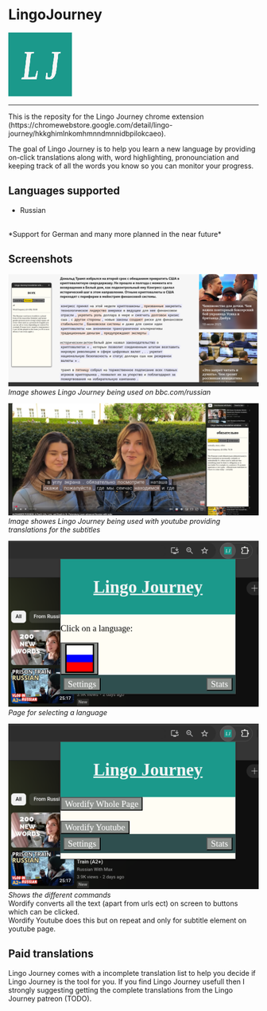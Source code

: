 # LingoJourney
 ![alt text](assets/Logo128.png)
 <hr>
 This is the reposity for the Lingo Journey chrome extension (https://chromewebstore.google.com/detail/lingo-journey/hkkghimlnkomhmnndmnnidbpilokcaeo).
 
 The goal of Lingo Journey is to help you learn a new language by providing on-click translations along with, word highlighting, pronounciation and keeping track of all the words you know so you can monitor your progress.

## Languages supported
- Russian
<br>
*Support for German and many more planned in the near future*

## Screenshots

![alt text](assets/BBCScreenshot.png)
<br>
*Image showes Lingo Journey being used on bbc.com/russian*

![alt text](assets/YoutubeScreenshot.png)
<br>
*Image showes Lingo Journey being used with youtube providing translations
for the subtitles*

![alt text](assets/selectLanguage.png)
<br>
*Page for selecting a language*

![alt text](assets/Operations.png)
<br>
*Shows the different commands*
<br>
Wordify converts all the text (apart from urls ect) on screen to buttons which can be clicked.
<br>
Wordify Youtube does this but on repeat and only for subtitle element on youtube page.

## Paid translations

Lingo Journey comes with a incomplete translation list to help you decide if Lingo Journey is the tool for you. If you find Lingo Journey usefull then I strongly suggesting getting the complete translations from the Lingo Journey patreon (TODO).